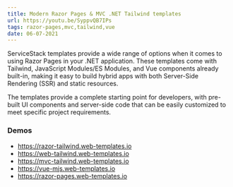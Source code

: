```yaml
---
title: Modern Razor Pages & MVC .NET Tailwind templates
url: https://youtu.be/SyppvQB7IPs
tags: razor-pages,mvc,tailwind,vue
date: 06-07-2021
---
```


ServiceStack templates provide a wide range of options when it comes to using Razor Pages in your .NET application. These templates come with Tailwind, JavaScript Modules/ES Modules, and Vue components already built-in, making it easy to build hybrid apps with both Server-Side Rendering (SSR) and static resources. 

The templates provide a complete starting point for developers, with pre-built UI components and server-side code that can be easily customized to meet specific project requirements.

### Demos
 - https://razor-tailwind.web-templates.io
 - https://web-tailwind.web-templates.io
 - https://mvc-tailwind.web-templates.io
 - https://vue-mjs.web-templates.io
 - https://razor-pages.web-templates.io

